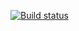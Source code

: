 [![Build status](https://ci.appveyor.com/api/projects/status/3iqk6rajuvj13sg9?svg=true)](https://ci.appveyor.com/project/Tukayama/api-ci2)
